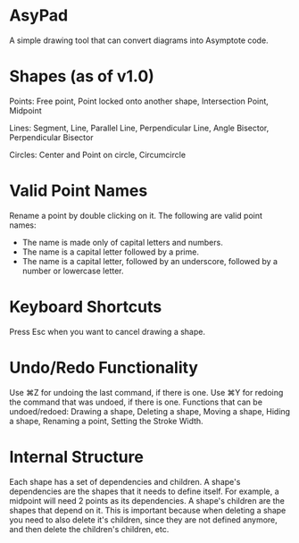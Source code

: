 # AsyPad
A simple drawing tool that can convert diagrams into Asymptote code.

# Shapes (as of v1.0)
Points: Free point, Point locked onto another shape, Intersection Point, Midpoint

Lines: Segment, Line, Parallel Line, Perpendicular Line, Angle Bisector, Perpendicular Bisector

Circles: Center and Point on circle, Circumcircle

# Valid Point Names
Rename a point by double clicking on it.
The following are valid point names:
- The name is made only of capital letters and numbers.
- The name is a capital letter followed by a prime.
- The name is a capital letter, followed by an underscore, followed by a number or lowercase letter.

# Keyboard Shortcuts
Press Esc when you want to cancel drawing a shape.

# Undo/Redo Functionality
Use ⌘Z for undoing the last command, if there is one.
Use ⌘Y for redoing the command that was undoed, if there is one.
Functions that can be undoed/redoed: Drawing a shape, Deleting a shape, Moving a shape, Hiding a shape, Renaming a point, Setting the Stroke Width.

# Internal Structure
Each shape has a set of dependencies and children. A shape's dependencies are the shapes that it needs to define itself. For example, a midpoint will need 2 points as its dependencies. A shape's children are the shapes that depend on it. This is important because when deleting a shape you need to also delete it's children, since they are not defined anymore, and then delete the children's children, etc. 
